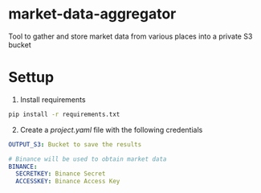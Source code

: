 # market-data-aggregator
Tool to gather and store market data from various places into a private S3 bucket

# Settup

1. Install requirements 
```sh
pip install -r requirements.txt
```
2. Create a *project.yaml* file with the following credentials 

```yaml
OUTPUT_S3: Bucket to save the results

# Binance will be used to obtain market data
BINANCE: 
  SECRETKEY: Binance Secret
  ACCESSKEY: Binance Access Key
```